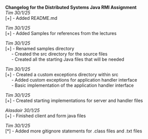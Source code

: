 **Changelog for the Distributed Systems Java RMI Assignment**  
*Tim 30/1/25*  
[+] - Added README.md

*Tim 30/1/25*  
[+] - Added Samples for references from the lectures

*Tim 30/1/25*  
[+] - Renamed samples directory  
&nbsp;&nbsp;&nbsp;&nbsp; - Created the src directory for the source files  
&nbsp;&nbsp;&nbsp;&nbsp; - Created all the starting Java files that will be needed  

*Tim 30/1/25*  
[+] - Created a custom exceptions directory within src  
&nbsp;&nbsp;&nbsp;&nbsp; - Added custom exceptions for application handler interface  
&nbsp;&nbsp;&nbsp;&nbsp; - Basic implementation of the application handler interface  

*Tim 30/1/25*  
[+] - Created starting implementations for server and handler files

*Alasdair 30/1/25*  
[+] - Finished client and form java files

*Tim 30/1/25*  
[*] - Added more gitignore statements for .class files and .txt files